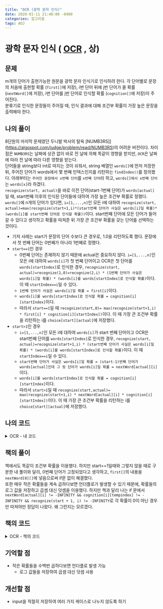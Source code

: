 ```yaml
---
title: "OCR (광학 문자 인식)"
date: 2020-01-11 21:40:00 -0400
categories: 알고리즘
tags: AOJ
---
```


# 광학 문자 인식 ( [OCR](https://algospot.com/judge/problem/read/OCR) , 상)

## 문제
m개의 단어가 출현가능한 원문을 광학 문자 인식기로 인식하려 한다. 
각 단어별로 문장의 처음에 출현할 확률 (`first[]`에 저장), i번 단어 뒤에 j번 단어가 올 확률 (`nextWord[]`에 저장), i번 단어를 j번 단어로 인식할 확률 (`cognition[]`에 저장)이 주어진다.  
분류기로 인식한 문장들이 주어질 때, 인식 결과에 대해 조건부 확률이 가장 높은 문장을 출력해야 한다.  

## 나의 풀이
8단원의 마지막 문제였던 두니발 박사의 탈옥 [NUMB3RS]](https://algospot.com/judge/problem/read/NUMB3RS)의 어려운 버전이다. 차이점은 `NUMB3RS`는 날짜에 상관 없이 바로 전 날에 의해 똑같이 영향을 받지만, `OCR`은 날짜에 따라 전 날에 따라 다른 영향을 받는다.  
단어들을 string보다 int로 따지는 것이 쉬워서, string 배열인 `words[]`에 먼저 저장한 뒤, 주어진 단어가 words에서 몇 번째 인덱스인지를 리턴하는 `findIndex()`를 정의했다. 아래부터는 `주어진 문장에서 x번째 단어`를 `x번째 단어`라 하고, `words[]에서 x번째 단어`는 `words[x]`라 하겠다.  
`recognize(start, actual)`을 바로 이전 단어(start-1번째 단어)가 `words[actual]`일 때, start번째 이후의 인식된 단어들에 대하여 가장 높은 조건부 확률로 정했다. `words[]`에 n개의 단어가 있다면, `i=[1,...,n]`인 모든 i에 대하여 `recognize(start, actual)=max(recognize(start+1,i)*(start번째 단어가 사실은 words[i]일 확률)*(words[i]를 start번째 단어로 인식할 확률))`이다. start번째 단어에 모든 단어가 들어갈 수 있다고 생각하고 확률을 따져준 뒤 가장 큰 조건부 확률을 갖는 단어를 선택하는 것이다.  
- 기저 사례는 start가 문장의 단어 수보다 큰 경우로, 1.0을 리턴하도록 했다. 문장에서 첫 번째 단어는 0번째가 아니라 1번째로 정했다.  
- `start==1`인 경우
  - 0번째 단어는 존재하지 않기 때문에 actual은 중요하지 않다. `i=[1,...,n]`인 모든 i에 대하여 `words[i]`가 첫 번째 단어이고 OCR은 첫 단어를 `words[startIndex]`로 인식한 경우, `recognize(start, actual)=recognize(1,0)=recognize(2,i) * (1번째 단어가 사실은 words[i]일 확률) * (words[i]를 words[startIndex]로 인식할 확률)`이다. 이 때 `startIndex==i`일 수 있다. 
  - `1번째 단어가 사실은 words[i]일 확률 = first[i]`이다.
  - `words[i]를 words[startIndex]로 인식할 확률 = cognition[i][startIndex]`이다.
  - 따라서 `start==1`일 때 `recognize(start,0)= max(recognize(start+1,i) * first[i] * cognition[i][startIndex])`이다. 이 때 가장 큰 조건부 확률을 리턴하는 i를 `choice[start][actual]`에 저장했다.
- `start>1`인 경우
  - `i=[1,...,n]`인 모든 i에 대하여 `words[i]`가 start 번째 단어이고 OCR은 start번째 단어를 `words[startIndex]`로 인식한 경우, `recognize(start, actual)=recognize(start+1,i) * (start번째 단어가 사실은 words[i]일 확률) * (words[i]를 words[startIndex]로 인식할 확률)`이다. 이 때 `startIndex==i`일 수 있다. 
  - `start번째 단어가 사실은 words[i]일 확률 = (start-1)번째 단어가 words[actual]인데 그 뒷 단어가 words[i]일 확률 = nextWord[actual][i]`이다.
  - `words[i]를 words[startIndex]로 인식할 확률 = cognition[i][startIndex]`이다.
  - 따라서 `start>1`일 때 `recognize(start,actual)= max(recognize(start+1,i) * nextWord[actual][i] * cognition[i][startIndex])`이다. 이 때 가장 큰 조건부 확률을 리턴하는 i를 `choice[start][actual]`에 저장했다.

  
## 나의 코드

<details>
<summary>OCR - 내 코드</summary>
<div markdown="1">

```
#include <stdio.h>
#include <string.h>
#include <iostream>
#include <utility>
#include <vector>
#include <algorithm>
#include <climits>
#include <string>

#ifdef _MSC_VER
#define _CRT_SCURE_NO_WARNINGS
#endif

using namespace std;
int choice[101][501];
string words[501], problem[101];

double first[501], nextWord[501][501], cognition[501][501], cache[501][501];
double recognize(int start, int actual);
int findIndex(int start);
int m, q, wordCount;
int main()
{

    ios::sync_with_stdio(false);
    cin.tie(NULL);

    fill_n(&first[0], 501 , -1.0);
    fill_n(&nextWord[0][0], 501 * 501, -1.0);
    fill_n(&cognition[0][0], 501 * 501, -1.0);
    cin >> m >> q;
    for (int j = 1; j <= m; j++)
    {
        cin >> words[j];
    }
    
    for (int j = 1; j <= m; j++)
    {
        cin >> first[j];
    }
    for (int j = 1; j <= m; j++)
    {
        for (int k = 1; k <= m; k++)
        {
            cin >> nextWord[j][k];
        }
    }
    for (int j = 1; j <= m; j++)
    {
        for (int k = 1; k <= m; k++)
        {
            cin >> cognition[j][k];
        }
    }
    
    for (int j = 0; j < q; j++)
    {
        fill_n(&cache[0][0], 501 * 501, -1.0);
        
        
        cin >> wordCount;

        for (int k = 1; k <= wordCount; k++)
        {
            cin >> problem[k];
        }
        recognize(1, 0);
        int actual=0;
        for (int k = 1; k <= wordCount; k++)
        {
            cout << words[choice[k][actual]] << " ";
            actual = choice[k][actual];

        }
        cout << endl;
    }

    return 0;
}

// Return maximum probability
double recognize(int start, int actual)
{
    
    if(start>wordCount)
        return 1.0;
    int index = findIndex(start);
    double &ret = cache[start][actual];
    
    if (ret != -1.0) {
        return ret;}
    ret=0.0;
    int tempindex = index;
    if (start == 1)
    {
        for (int i = 1; i <= m; i++)
        {
            if (cognition[i][tempindex]!=0.0&&first[i]!=0.0 && recognize(start+1,i)!=0.0 && ret < recognize(start + 1, i) * first[i] * cognition[i][tempindex])
            {
                index = i;
                ret = recognize(start + 1, i) * first[i] * cognition[i][tempindex];
            }
        }
        choice[start][actual] = index;
    } 
    else
    {
        for (int i = 1; i <= m; i++)
        {
            if ( nextWord[actual][i]!=0.0 && cognition[i][tempindex]!=0.0 && recognize(start+1,i)!=0.0 && ret < recognize(start + 1, i) * nextWord[actual][i] * cognition[i][tempindex])
            {
                index = i;
                ret = recognize(start + 1, i) * nextWord[actual][i] * cognition[i][tempindex];
            }
        }
        choice[start][actual] = index;
    }
}

int findIndex(int start)
{
    int index = -1;
    for (int i = 1; i <= m; i++)
    {
        if (problem[start].compare(words[i]) == 0)
        {
            index = i;
            break;
        }
    }
    return index;
}
```  

</div>
</details>  


## 책의 풀이
책에서도 똑같이 조건부 확률을 이용했다. 하지만 start==1일때와 그렇지 않을 때로 구분한 내 풀이와 달리, 0번째 단어가 고정되었다고 생각하고, `first[]`의 내용을 `nextWord[0][]`에 넣음으로써 if문 없이 해결했다.  
또한 매우 작은 확률들을 계속 곱하다보면 언더플로가 발생할 수 있기 때문에, 확률들의 로그 값을 저장하고 곱셈 대신 덧셈을 이용했다. 하지만 책과 달리 나는 if 문에서 `nextWord[actual][i] != -INFINITY && cognition[i][tempindex] != -INFINITY && recognize(start + 1, i) != -INFINITY`로 각 확률이 0이 아닌 경우만 따져야만 정답이 나왔다. 왜 그런지는 모르겠다.  

## 책의 코드 

<details>
<summary>OCR - 책의 코드</summary>
<div markdown="1">

  
```
#include <stdio.h>
#include <string.h>
#include <iostream>
#include <utility>
#include <vector>
#include <algorithm>
#include <climits>
#include <string>
#include <cmath>

#ifdef _MSC_VER
#define _CRT_SCURE_NO_WARNINGS
#endif

using namespace std;
int choice[101][501];
string words[501], problem[101];

double first[501], nextWord[501][501], cognition[501][501], cache[501][501];
double recognize(int start, int actual);
int findIndex(int start);
int m, q, wordCount;
int main()
{

    ios::sync_with_stdio(false);
    cin.tie(NULL);

    fill_n(&first[0], 501, 1.0);
    fill_n(&nextWord[0][0], 501 * 501, 1.0);
    fill_n(&cognition[0][0], 501 * 501, 1.0);
    cin >> m >> q;
    for (int j = 1; j <= m; j++)
    {
        cin >> words[j];
    }

    for (int j = 0; j <= m; j++)
    {
        for (int k = 1; k <= m; k++)
        {
            double temp;
            cin >> temp;
            nextWord[j][k] = log(temp);
        }
    }
    for (int j = 1; j <= m; j++)
    {
        for (int k = 1; k <= m; k++)
        {
            double temp;
            cin >> temp;
            cognition[j][k] = log(temp);
        }
    }

    for (int j = 0; j < q; j++)
    {
        fill_n(&cache[0][0], 501 * 501, 1.0);
        cin >> wordCount;

        for (int k = 1; k <= wordCount; k++)
        {
            cin >> problem[k];
        }
        recognize(1, 0);
        int actual = 0;
        for (int k = 1; k <= wordCount; k++)
        {
            cout << words[choice[k][actual]] << " ";
            actual = choice[k][actual];
        }
        cout << endl;
    }

    return 0;
}

// Return maximum probability
double recognize(int start, int actual)
{

    if (start > wordCount)
        return 0.0;
    int index = findIndex(start);
    double &ret = cache[start][actual];

    if (ret != 1.0)
    {
        return ret;
    }
    ret = -1e200;
    int tempindex = index;
    int& choiceIndex = choice[start][actual];
    for (int i = 1; i <= m; i++)
    {
        if (nextWord[actual][i] != -INFINITY && cognition[i][tempindex] != -INFINITY && recognize(start + 1, i) != -INFINITY && ret < recognize(start + 1, i) + nextWord[actual][i] + cognition[i][tempindex])
        {
            index = i;
            ret = recognize(start + 1, i) + nextWord[actual][i] + cognition[i][tempindex];
        }
    }
    choice[start][actual] = index;
}

int findIndex(int start)
{
    int index = -1;
    for (int i = 1; i <= m; i++)
    {
        if (problem[start].compare(words[i]) == 0)
        {
            index = i;
            break;
        }
    }
    return index;
}
```
</div>
</details>  
  
## 기억할 점
- 작은 확률들을 수백번 곱하다보면 언더플로 발생 가능
  - 로그 값들을 저장하여 곱셈 대신 덧셈 사용

## 개선할 점
- input을 적절히 저장하여 여러 가지 케이스로 나누지 않도록 하기



